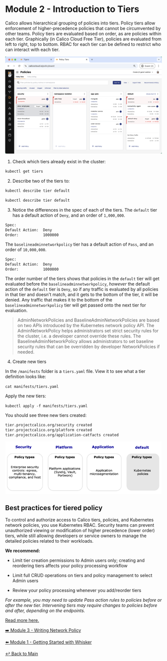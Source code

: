 # Module 2 - Introduction to Tiers

Calico allows hierarchical grouping of policies into tiers. Policy tiers allow enforcement of higher-precedence policies that cannot be circumvented by other teams. Policy tiers are evaluated based on order, as are policies within each tier. Graphically (in Calico Cloud Free Tier), policies are evaluated from left to right, top to bottom. RBAC for each tier can be defined to restrict who can interact with each tier.

![Policy Board](../images/policyboard.png)

1. Check which tiers already exist in the cluster:

```bash
kubectl get tiers
```
2. Describe two of the tiers to:

```bash
kubectl describe tier default
```

```bash
kubectl describe tier default
```

3. Notice the differences in the spec of each of the tiers. The `default` tier has a default action of `Deny`, and an order of `1,000,000`.

```YAML,nocopy
Spec:
Default Action:  Deny
Order:           1000000
```

The `baselineadminnetworkpolicy` tier has a default action of `Pass`, and an order of `10,000,000`.

```YAML,nocopy
Spec:
Default Action:  Deny
Order:           1000000
```

The order number of the tiers shows that policies in the `default` tier will get evaluated before the `baselineadminnetworkpolicy`, *however* the default action of the `default` tier is `Deny`, so if any traffic is evaluated by all policies in that tier and doesn't match, and it gets to the bottom of the tier, it will be denied. Any traffic that makes it to the bottom of the `baselineadminnetworkpolicy` tier will get passed onto the next tier for evaluation. 

>AdminNetworkPolicies and BaselineAdminNetworkPolicies are based on two APIs introduced by the Kubernetes network policy API. The AdminNetworkPolicy helps administrators set strict security rules for the cluster, i.e. a developer cannot override these rules. The BaselineAdminNetworkPolicy allows administrators to set baseline security rules that can be overridden by developer NetworkPolicies if needed. 

4. Create new tiers

In the `/manifests` folder is a `tiers.yaml` file. View it to see what a tier definition looks like:

```cat manifests/tiers.yaml```

Apply the new tiers:

```kubectl apply -f manifests/tiers.yaml```

You should see three new tiers created:

```bash,nocopy
tier.projectcalico.org/security created
tier.projectcalico.org/platform created
tier.projectcalico.org/application-catfacts created
```

![Policy tier types](../images/policy-tier-types.png)

## Best practices for tiered policy
To control and authorize access to Calico tiers, policies, and Kubernetes network policies, you use Kubernetes RBAC. Security teams can prevent unauthorized viewing or modification of higher precedence (lower order) tiers, while still allowing developers or service owners to manage the detailed policies related to their workloads.

**We recommend:**

* Limit tier creation permissions to Admin users only; creating and reordering tiers affects your policy processing workflow

* Limit full CRUD operations on tiers and policy management to select Admin users

* Review your policy processing whenever you add/reorder tiers

_For example, you may need to update Pass action rules to policies before or after the new tier. Intervening tiers may require changes to policies before and after, depending on the endpoints._

[Read more here.](https://docs.tigera.io/calico/latest/network-policy/policy-tiers/tiered-policy)


[:arrow_right: Module 3 - Writing Network Policy](module-3-writing-network-policy.md)  

[:arrow_left: Module 1 - Getting Started with Whisker](module-1-getting-started-with-whisker.md) 

[:leftwards_arrow_with_hook: Back to Main](../readme.md)  